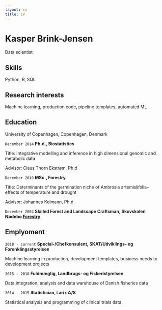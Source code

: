 ```yaml
---
layout: cv
title: CV
---
```

# Kasper Brink-Jensen
Data scientist

## Skills
Python, R, SQL 

## Research interests

Machine learning, production code, pipeline templates, automated ML

## Education

University of Copenhagen, Copenhagen, Denmark

`December 2014` __Ph.d., Biostatistics__ 

Title: Integrative modelling and inference in high dimensional genomic and metabolic data

Advisor: Claus Thorn Ekstrøm, Ph.d

`December 2010` __MSc., Forestry__ 

Title: Determinants of the germination niche of Ambrosia artemisiifolia–effects
of temperature and drought

Advisor: Johannes Kolmann, Ph.d

`December 2004` __Skilled Forest and Landscape Craftsman, Skovskolen Nødebo [Forestry](https://ign.ku.dk/english/study_programmes/skilled-forest-landscape-craftsman/)__



## Emplyoment

`2018 - current` __Special-/Chefkonsulent, SKAT/Udviklings- og Forenklingsstyrelsen__

Machine learning in production, development templates, business needs to development projects

`2015 - 2018` __Fuldmægtig, Landbrugs- og Fiskeristyrelsen__

Data integration, analysis and data warehouse of Danish fisheries data

`2014 - 2015` __Statistician, Larix A/S__

Statistical analysis and programming of clinical trials data.


<!-- ### Footer

Last updated: March 2023 -->


